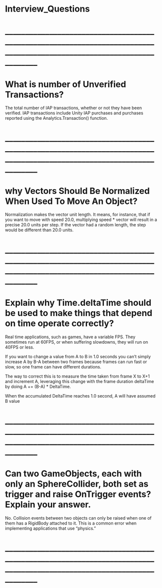 # Interview_Questions
# _______________________________________________________________________________________________________________________
# What is number of Unverified Transactions?
The total number of IAP transactions, whether or not they have been verified.
IAP transactions include Unity IAP purchases and purchases reported using the Analytics.Transaction() function.
# _______________________________________________________________________________________________________________________
# why Vectors Should Be Normalized When Used To Move An Object?
Normalization makes the vector unit length. It means, for instance, that if you want to move with speed 20.0, multiplying speed * vector will result in a precise 20.0 units per step. If the vector had a random length, the step would be different than 20.0 units.
# _______________________________________________________________________________________________________________________
# Explain why Time.deltaTime should be used to make things that depend on time operate correctly?
Real time applications, such as games, have a variable FPS. They sometimes run at 60FPS, or when suffering slowdowns, they will run on 40FPS or less.

If you want to change a value from A to B in 1.0 seconds you can’t simply increase A by B-A between two frames because frames can run fast or slow, so one frame can have different durations.

The way to correct this is to measure the time taken from frame X to X+1 and increment A, leveraging this change with the frame duration deltaTime by doing A += (B-A) * DeltaTime.

When the accumulated DeltaTime reaches 1.0 second, A will have assumed B value
# _______________________________________________________________________________________________________________________
# Can two GameObjects, each with only an SphereCollider, both set as trigger and raise OnTrigger events? Explain your answer.
No. Collision events between two objects can only be raised when one of them has a RigidBody attached to it. This is a common error when implementing applications that use “physics.”
# _______________________________________________________________________________________________________________________
